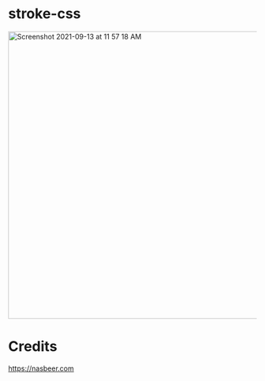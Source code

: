 # stroke-css

<img width="583" alt="Screenshot 2021-09-13 at 11 57 18 AM" src="https://user-images.githubusercontent.com/5653844/133045727-a3d8c36c-0181-4573-ba75-b9dde5849800.png">

# Credits
https://nasbeer.com
